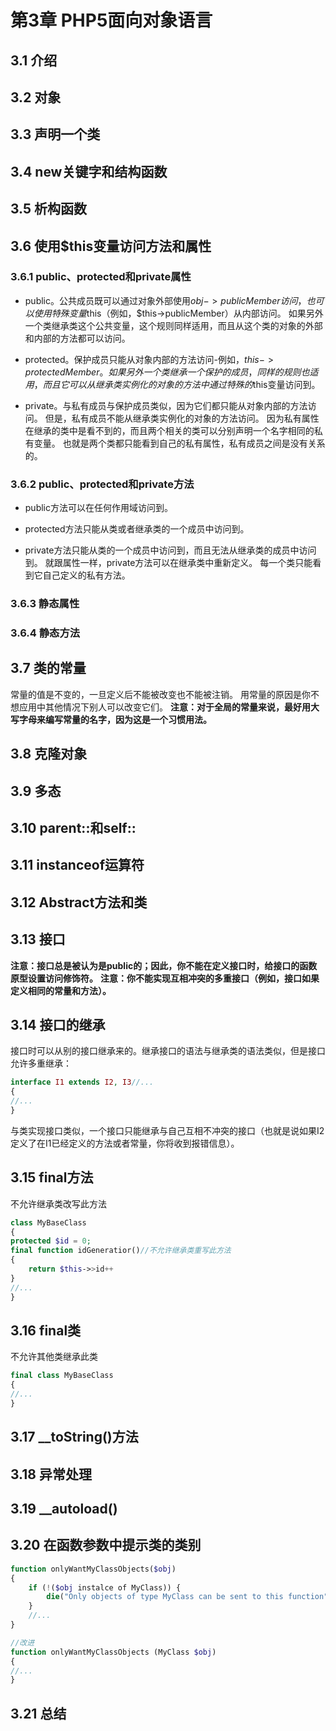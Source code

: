 # 第3章 PHP5面向对象语言
## 3.1 介绍
## 3.2 对象
## 3.3 声明一个类
## 3.4 new关键字和结构函数
## 3.5 析构函数
## 3.6 使用$this变量访问方法和属性
### 3.6.1 public、protected和private属性
- public。公共成员既可以通过对象外部使用$obj->publicMember访问，也可以使用特殊变量$this（例如，$this->publicMember）从内部访问。
如果另外一个类继承类这个公共变量，这个规则同样适用，而且从这个类的对象的外部和内部的方法都可以访问。

- protected。保护成员只能从对象内部的方法访问-例如，$this->protectedMember。
如果另外一个类继承一个保护的成员，同样的规则也适用，而且它可以从继承类实例化的对象的方法中通过特殊的$this变量访问到。

- private。与私有成员与保护成员类似，因为它们都只能从对象内部的方法访问。
但是，私有成员不能从继承类实例化的对象的方法访问。
因为私有属性在继承的类中是看不到的，而且两个相关的类可以分别声明一个名字相同的私有变量。
也就是两个类都只能看到自己的私有属性，私有成员之间是没有关系的。

### 3.6.2 public、protected和private方法
- public方法可以在任何作用域访问到。

- protected方法只能从类或者继承类的一个成员中访问到。

- private方法只能从类的一个成员中访问到，而且无法从继承类的成员中访问到。
就跟属性一样，private方法可以在继承类中重新定义。
每一个类只能看到它自己定义的私有方法。

### 3.6.3 静态属性

### 3.6.4 静态方法

## 3.7 类的常量
常量的值是不变的，一旦定义后不能被改变也不能被注销。
用常量的原因是你不想应用中其他情况下别人可以改变它们。
**注意：对于全局的常量来说，最好用大写字母来编写常量的名字，因为这是一个习惯用法。**

## 3.8 克隆对象

## 3.9 多态

## 3.10 parent::和self::

## 3.11 instanceof运算符

## 3.12 Abstract方法和类

## 3.13 接口
**注意：接口总是被认为是public的；因此，你不能在定义接口时，给接口的函数原型设置访问修饰符。**
**注意：你不能实现互相冲突的多重接口（例如，接口如果定义相同的常量和方法）。**

## 3.14 接口的继承
接口时可以从别的接口继承来的。继承接口的语法与继承类的语法类似，但是接口允许多重继承：
```php
interface I1 extends I2, I3//...
{
//...
}
```
与类实现接口类似，一个接口只能继承与自己互相不冲突的接口（也就是说如果I2定义了在I1已经定义的方法或者常量，你将收到报错信息）。

## 3.15 final方法
不允许继承类改写此方法
```php
class MyBaseClass
{
protected $id = 0;
final function idGeneratior()//不允许继承类重写此方法
{
    return $this->>id++
}
//...
}

```

## 3.16 final类
不允许其他类继承此类
```php
final class MyBaseClass
{
//...
}
```

## 3.17 __toString()方法

## 3.18 异常处理

## 3.19 __autoload()

## 3.20 在函数参数中提示类的类别
```php
function onlyWantMyClassObjects($obj)
{
    if (!($obj instalce of MyClass)) {
        die("Only objects of type MyClass can be sent to this function");
    }
    //...
}

//改进
function onlyWantMyClassObjects (MyClass $obj)
{
//...
}
```

## 3.21 总结
